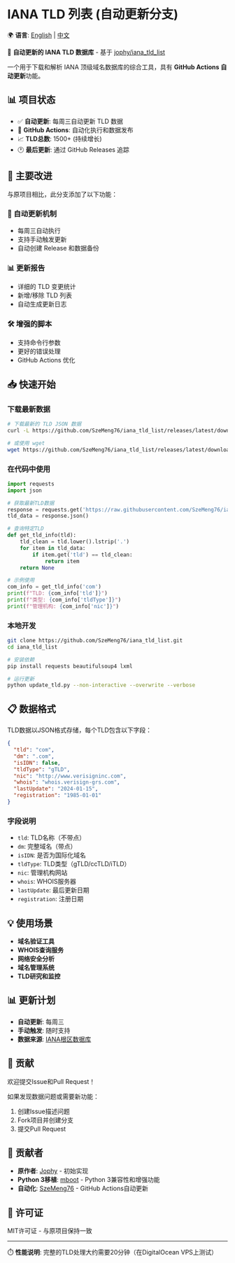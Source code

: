 # IANA TLD 列表 (自动更新分支)

🌍 **语言**: [English](README.md) | [中文](README_CN.md)

🔄 **自动更新的 IANA TLD 数据库** - 基于 [jophy/iana_tld_list](https://github.com/jophy/iana_tld_list)

一个用于下载和解析 IANA 顶级域名数据库的综合工具，具有 **GitHub Actions 自动更新**功能。

## 📊 项目状态

- ✅ **自动更新**: 每周三自动更新 TLD 数据
- 🤖 **GitHub Actions**: 自动化执行和数据发布
- 📈 **TLD总数**: 1500+ (持续增长)
- 🕐 **最后更新**: 通过 GitHub Releases 追踪

## 🚀 主要改进

与原项目相比，此分支添加了以下功能：

### 🔄 自动更新机制
- 每周三自动执行
- 支持手动触发更新
- 自动创建 Release 和数据备份

### 📊 更新报告
- 详细的 TLD 变更统计
- 新增/移除 TLD 列表
- 自动生成更新日志

### 🛠️ 增强的脚本
- 支持命令行参数
- 更好的错误处理
- GitHub Actions 优化

## 📥 快速开始

### 下载最新数据

```bash
# 下载最新的 TLD JSON 数据
curl -L https://github.com/SzeMeng76/iana_tld_list/releases/latest/download/tld.json -o tld.json

# 或使用 wget
wget https://github.com/SzeMeng76/iana_tld_list/releases/latest/download/tld.json
```

### 在代码中使用

```python
import requests
import json

# 获取最新TLD数据
response = requests.get('https://raw.githubusercontent.com/SzeMeng76/iana_tld_list/master/data/tld.json')
tld_data = response.json()

# 查询特定TLD
def get_tld_info(tld):
    tld_clean = tld.lower().lstrip('.')
    for item in tld_data:
        if item.get('tld') == tld_clean:
            return item
    return None

# 示例使用
com_info = get_tld_info('com')
print(f"TLD: {com_info['tld']}")
print(f"类型: {com_info['tldType']}")
print(f"管理机构: {com_info['nic']}")
```

### 本地开发

```bash
git clone https://github.com/SzeMeng76/iana_tld_list.git
cd iana_tld_list

# 安装依赖
pip install requests beautifulsoup4 lxml

# 运行更新
python update_tld.py --non-interactive --overwrite --verbose
```

## 📋 数据格式

TLD数据以JSON格式存储，每个TLD包含以下字段：

```json
{
  "tld": "com",
  "dm": ".com",
  "isIDN": false,
  "tldType": "gTLD",
  "nic": "http://www.verisigninc.com",
  "whois": "whois.verisign-grs.com",
  "lastUpdate": "2024-01-15",
  "registration": "1985-01-01"
}
```

### 字段说明

- `tld`: TLD名称（不带点）
- `dm`: 完整域名（带点）
- `isIDN`: 是否为国际化域名
- `tldType`: TLD类型（gTLD/ccTLD/iTLD）
- `nic`: 管理机构网站
- `whois`: WHOIS服务器
- `lastUpdate`: 最后更新日期
- `registration`: 注册日期

## 💡 使用场景

- **域名验证工具**
- **WHOIS查询服务**
- **网络安全分析**
- **域名管理系统**
- **TLD研究和监控**

## 📊 更新计划

- **自动更新**: 每周三
- **手动触发**: 随时支持
- **数据来源**: [IANA根区数据库](https://www.iana.org/domains/root/db/)

## 🤝 贡献

欢迎提交Issue和Pull Request！

如果发现数据问题或需要新功能：

1. 创建Issue描述问题
2. Fork项目并创建分支
3. 提交Pull Request

## 🤝 贡献者

- **原作者**: [Jophy](https://github.com/jophy) - 初始实现
- **Python 3移植**: [mboot](https://github.com/maarten-boot) - Python 3兼容性和增强功能
- **自动化**: [SzeMeng76](https://github.com/SzeMeng76) - GitHub Actions自动更新

## 📄 许可证

MIT许可证 - 与原项目保持一致

---

⏱️ **性能说明**: 完整的TLD处理大约需要20分钟（在DigitalOcean VPS上测试）